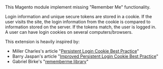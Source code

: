 This Magento module implement missing "Remember Me" functionality.

Login information and unique secure tokens are stored in a cookie. If the user visits the site, the login information
from the cookie is compared to information stored on the server. If the tokens
match, the user is logged in. A user can have login cookies on several
computers/browsers.

This extension is heavily inspired by:
- Miller Charles's article "[Persistent Login Cookie Best Practice][1]"
- Barry Jaspan's article "[Improved Persistent Login Cookie Best Practice][2]"
- Gabriel Birke's  "[rememberme library][3]"


[1]: http://fishbowl.pastiche.org/2004/01/19/persistent_login_cookie_best_practice.
[2]: http://jaspan.com/improved%5Fpersistent%5Flogin%5Fcookie%5Fbest%5Fpractice
[3]: https://github.com/gbirke/rememberme
